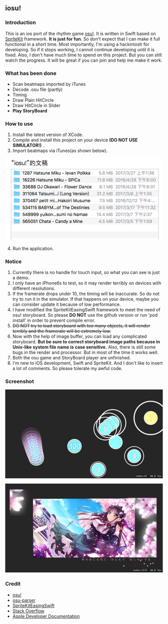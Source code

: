 ## iosu!
### Introduction
This is an ios port of the rhythm game [osu!](https://osu.ppy.sh). It is written in Swift based on [SpriteKit](https://developer.apple.com/spritekit/) framework. **It is just for fun**. So don't expect that I can make it full functional in a short time. Most importantly, I'm using a hackintosh for developing. So if it stops working, I cannot continue developing until it is fixed. Also, I don't have much time to spend on this project. But you can still watch the progress. It will be great if you can join and help me make it work.
### What has been done
 - Scan beatmaps imported by iTunes
 - Decode .osu file (partly)
 - Timing
 - Draw Plain HitCircle
 - Draw HitCircle in Slider
 - **Play StoryBoard**
### How to use
1. Install the latest version of XCode.
2. Compile and install this project on your device **(DO NOT USE SIMULATOR!)** .
3. Import beatmaps via iTunes(as shown below).

![](screenshots/import.png)

4. Run the application.
### Notice
1. Currently there is no handle for touch input, so what you can see is just a demo.
2. I only have an iPhone6s to test, so it may render terribly on devices with different resolutions.
3. If the framerate drops under 10, the timing will be inaccurate. So do not try to run it in the simulator. If that happens on your device, maybe you can consider update it because of low performance.
4. I have modified the SpriteKitEasingSwift framework to meet the need of osu! storyboard. So please **DO NOT** use the github version or run 'pod install' in order to prevent compile error.
5. ~~DO NOT try to load storyboard with too many objects, it will render terribly and the framerate will be extremely low.~~
6. Now with the help of image buffer, you can load any complicated storyboard. **But be sure to correct storyboard image paths because in Unix-like system file name is case sensitive.** Also, there is still some bugs in the render and processor. But in most of the time it works well.
7. Both the osu game and StoryBoard player are unfinished.
8. I'm new to iOS development, Swift and SpriteKit. And I don't like to insert a lot of comments. So please tolerate my awful code.
### Screenshot

![](screenshots/run.png)

![](screenshots/storyboard.png)

### Credit
 - [osu!](https://osu.ppy.sh)
 - [osu-parser](https://github.com/nojhamster/osu-parser)
 - [SpriteKitEasingSwift](https://github.com/craiggrummitt/SpriteKitEasingSwift)
 - [Stack Overflow](http://stackoverflow.com)
 - [Apple Developer Documentation](https://developer.apple.com/reference/)
